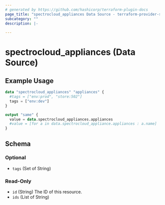 ```yaml
---
# generated by https://github.com/hashicorp/terraform-plugin-docs
page_title: "spectrocloud_appliances Data Source - terraform-provider-spectrocloud"
subcategory: ""
description: |-
  
---
```


# spectrocloud_appliances (Data Source)



## Example Usage

```terraform
data "spectrocloud_appliances" "appliances" {
  #tags = ["env:prod", "store:502"]
  tags = ["env:dev"]
}

output "same" {
  value = data.spectrocloud_appliances.appliances
  #value = [for a in data.spectrocloud_appliance.appliances : a.name]
}
```

<!-- schema generated by tfplugindocs -->
## Schema

### Optional

- `tags` (Set of String)

### Read-Only

- `id` (String) The ID of this resource.
- `ids` (List of String)


